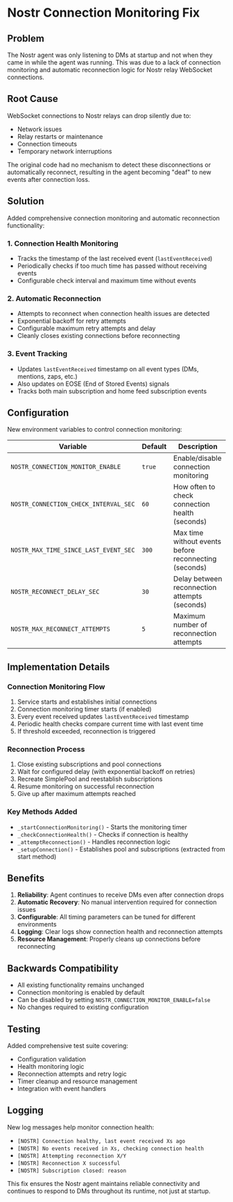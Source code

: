 # Nostr Connection Monitoring Fix

## Problem

The Nostr agent was only listening to DMs at startup and not when they came in while the agent was running. This was due to a lack of connection monitoring and automatic reconnection logic for Nostr relay WebSocket connections.

## Root Cause

WebSocket connections to Nostr relays can drop silently due to:
- Network issues
- Relay restarts or maintenance
- Connection timeouts
- Temporary network interruptions

The original code had no mechanism to detect these disconnections or automatically reconnect, resulting in the agent becoming "deaf" to new events after connection loss.

## Solution

Added comprehensive connection monitoring and automatic reconnection functionality:

### 1. Connection Health Monitoring
- Tracks the timestamp of the last received event (`lastEventReceived`)
- Periodically checks if too much time has passed without receiving events
- Configurable check interval and maximum time without events

### 2. Automatic Reconnection
- Attempts to reconnect when connection health issues are detected
- Exponential backoff for retry attempts
- Configurable maximum retry attempts and delay
- Cleanly closes existing connections before reconnecting

### 3. Event Tracking
- Updates `lastEventReceived` timestamp on all event types (DMs, mentions, zaps, etc.)
- Also updates on EOSE (End of Stored Events) signals
- Tracks both main subscription and home feed subscription events

## Configuration

New environment variables to control connection monitoring:

| Variable | Default | Description |
|----------|---------|-------------|
| `NOSTR_CONNECTION_MONITOR_ENABLE` | `true` | Enable/disable connection monitoring |
| `NOSTR_CONNECTION_CHECK_INTERVAL_SEC` | `60` | How often to check connection health (seconds) |
| `NOSTR_MAX_TIME_SINCE_LAST_EVENT_SEC` | `300` | Max time without events before reconnecting (seconds) |
| `NOSTR_RECONNECT_DELAY_SEC` | `30` | Delay between reconnection attempts (seconds) |
| `NOSTR_MAX_RECONNECT_ATTEMPTS` | `5` | Maximum number of reconnection attempts |

## Implementation Details

### Connection Monitoring Flow
1. Service starts and establishes initial connections
2. Connection monitoring timer starts (if enabled)
3. Every event received updates `lastEventReceived` timestamp
4. Periodic health checks compare current time with last event time
5. If threshold exceeded, reconnection is triggered

### Reconnection Process
1. Close existing subscriptions and pool connections
2. Wait for configured delay (with exponential backoff on retries)
3. Recreate SimplePool and reestablish subscriptions
4. Resume monitoring on successful reconnection
5. Give up after maximum attempts reached

### Key Methods Added
- `_startConnectionMonitoring()` - Starts the monitoring timer
- `_checkConnectionHealth()` - Checks if connection is healthy
- `_attemptReconnection()` - Handles reconnection logic
- `_setupConnection()` - Establishes pool and subscriptions (extracted from start method)

## Benefits

1. **Reliability**: Agent continues to receive DMs even after connection drops
2. **Automatic Recovery**: No manual intervention required for connection issues
3. **Configurable**: All timing parameters can be tuned for different environments
4. **Logging**: Clear logs show connection health and reconnection attempts
5. **Resource Management**: Properly cleans up connections before reconnecting

## Backwards Compatibility

- All existing functionality remains unchanged
- Connection monitoring is enabled by default
- Can be disabled by setting `NOSTR_CONNECTION_MONITOR_ENABLE=false`
- No changes required to existing configuration

## Testing

Added comprehensive test suite covering:
- Configuration validation
- Health monitoring logic
- Reconnection attempts and retry logic
- Timer cleanup and resource management
- Integration with event handlers

## Logging

New log messages help monitor connection health:
- `[NOSTR] Connection healthy, last event received Xs ago`
- `[NOSTR] No events received in Xs, checking connection health`
- `[NOSTR] Attempting reconnection X/Y`
- `[NOSTR] Reconnection X successful`
- `[NOSTR] Subscription closed: reason`

This fix ensures the Nostr agent maintains reliable connectivity and continues to respond to DMs throughout its runtime, not just at startup.
